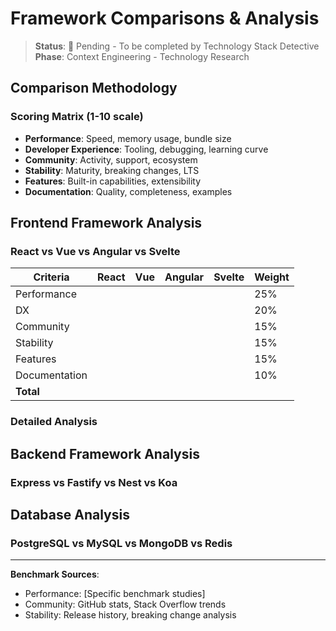 # Framework Comparisons & Analysis

> **Status**: 🔄 Pending - To be completed by Technology Stack Detective
> **Phase**: Context Engineering - Technology Research

## Comparison Methodology

### Scoring Matrix (1-10 scale)
- **Performance**: Speed, memory usage, bundle size
- **Developer Experience**: Tooling, debugging, learning curve
- **Community**: Activity, support, ecosystem
- **Stability**: Maturity, breaking changes, LTS
- **Features**: Built-in capabilities, extensibility
- **Documentation**: Quality, completeness, examples

## Frontend Framework Analysis

### React vs Vue vs Angular vs Svelte
| Criteria | React | Vue | Angular | Svelte | Weight |
|----------|-------|-----|---------|--------|--------|
| Performance | | | | | 25% |
| DX | | | | | 20% |
| Community | | | | | 15% |
| Stability | | | | | 15% |
| Features | | | | | 15% |
| Documentation | | | | | 10% |
| **Total** | | | | | |

### Detailed Analysis
<!-- Technology Stack Detective will provide comprehensive analysis -->

## Backend Framework Analysis

### Express vs Fastify vs Nest vs Koa
<!-- Similar comparison matrix and analysis -->

## Database Analysis

### PostgreSQL vs MySQL vs MongoDB vs Redis
<!-- Detailed comparison with use case analysis -->

---
**Benchmark Sources**: 
- Performance: [Specific benchmark studies]
- Community: GitHub stats, Stack Overflow trends
- Stability: Release history, breaking change analysis
